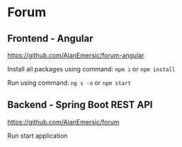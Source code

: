 # Forum

## Frontend - Angular
https://github.com/AlanEmersic/forum-angular

Install all packages using command:
```npm i```
or
```npm install```

Run using command:
```ng s -o```
or
```npm start```

## Backend - Spring Boot REST API
https://github.com/AlanEmersic/forum

Run start application